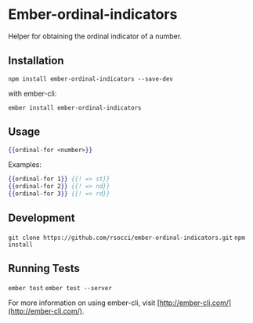 # Ember-ordinal-indicators

Helper for obtaining the ordinal indicator of a number.

## Installation

`npm install ember-ordinal-indicators --save-dev`

with ember-cli:

`ember install ember-ordinal-indicators`

## Usage

```hbs
{{ordinal-for <number>}}
```

Examples:

```hbs
{{ordinal-for 1}} {{! => st}}
{{ordinal-for 2}} {{! => nd}}
{{ordinal-for 3}} {{! => rd}}
```

## Development
`git clone https://github.com/rsocci/ember-ordinal-indicators.git`
`npm install`

## Running Tests
`ember test`
`ember test --server`

For more information on using ember-cli, visit [http://ember-cli.com/](http://ember-cli.com/).
